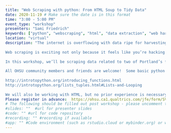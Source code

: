```yaml
---
title: "Web Scraping with python: From HTML Soup to Tidy Data"
date: 2020-11-19 # Make sure the date is in this format
time: "3:00 - 5:00 PM"
event_type: "workshop"
presenters: "Sami Friedrich" 
keywords: ["python", "webscraping", "html", "data extraction", "web harvesting"] 
location: "virtual"
description: "The internet is overflowing with data ripe for harvesting. The challenge is that not all of that data is formatted neatly or easily accessible. Enter the web scraping multitool! With the power of web scraping, the contents of virtually any webpage can be transformed into analysis-ready data. During this workshop, you’ll learn using python how to scavenge the contents of an HTML webpage, extract only the data you want, and format the data into a table
 
Web scraping is exciting not only because it feels like you’re hacking the internet, it also makes you a more resourceful data scientist by allowing you to build novel datasets from a wider array of sources. Web scraping also lends itself to automation, enabling you to update dynamic datasets over time with minimal effort.
 
In this workshop, we’ll be scraping data related to two of Portland’s favorite things: craft beer and Powell’s Books. Please join us for an afternoon of data scavenging fun!
 
All OHSU community members and friends are welcome!  Some basic python knowledge (looping through list elements, passing arguments to functions, writing basic functions) is a prerequisite for this workshop. If you are new to python or want to brush up on these topics before the workshop, check out these free tutorials:
 
http://introtopython.org/introducing_functions.html
http://introtopython.org/lists_tuples.html#Lists-and-Looping
 
We will also be working with HTML, but no prior experience is necessary.  However, it will be helpful to have a surface-level understanding of HTML elements - namely, their open/close tag structure, and how they nest within each other. If you are not familiar with HTML elements or tags, please take a look at this short overview on HTML Basics before the workshop:"
Please register in advance:  https://ohsu.ca1.qualtrics.com/jfe/form/SV_6GuPNMROkGEhJat
# The following should be filled out post workshop - please uncomment them when you do
#slides: ""  #url for presenter slides
#code: "" #url for code repository
#recording: "" #recording if available
#app: "" #Code environment (such as rstudio.cloud or mybinder.org) or web app
---
```

